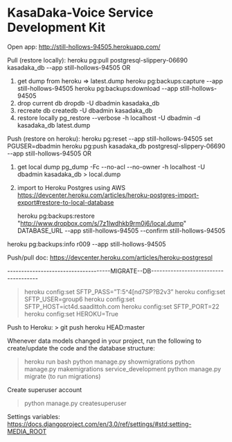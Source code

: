 # KasaDaka-Voice Service Development Kit
Open app:
http://still-hollows-94505.herokuapp.com/

Pull (restore locally):
heroku pg:pull postgresql-slippery-06690 kasadaka_db --app still-hollows-94505
OR
1. get dump from heroku => latest.dump
	heroku pg:backups:capture --app still-hollows-94505
	heroku pg:backups:download --app still-hollows-94505
2. drop current db 
	 dropdb -U dbadmin kasadaka_db
3. recreate db
	 createdb -U dbadmin kasadaka_db 
4. restore locally
	pg_restore --verbose -h localhost -U dbadmin -d kasadaka_db latest.dump


Push (restore on heroku):
heroku pg:reset --app still-hollows-94505
set PGUSER=dbadmin 
heroku pg:push kasadaka_db postgresql-slippery-06690 --app still-hollows-94505
OR
1. get local dump
	pg_dump -Fc --no-acl --no-owner -h localhost -U dbadmin kasadaka_db > local.dump
2. import to Heroku Postgres using AWS
	https://devcenter.heroku.com/articles/heroku-postgres-import-export#restore-to-local-database
	
	heroku pg:backups:restore "http://www.dropbox.com/s/7z1lwdhkb9rm0j6/local.dump" DATABASE_URL --app still-hollows-94505 --confirm still-hollows-94505

heroku pg:backups:info r009 --app still-hollows-94505

Push/pull doc:
https://devcenter.heroku.com/articles/heroku-postgresql

-------------------------------------MIGRATE--DB-------------------------------------

> heroku config:set  SFTP_PASS=”T:5^4[nd7SP?B2v3”
> heroku config:set  SFTP_USER=group6
> heroku config:set  SFTP_HOST=ict4d.saadittoh.com
> heroku config:set  SFTP_PORT=22
> heroku config:set  HEROKU=True

Push to Heroku: > git push heroku HEAD:master

Whenever data models changed in your project, run the following to create/update the code and the database structure:
> heroku run bash
> python manage.py showmigrations
> python manage.py makemigrations service_development
> python manage.py migrate (to run migrations)

Create superuser account
> python manage.py createsuperuser

Settings variables:
https://docs.djangoproject.com/en/3.0/ref/settings/#std:setting-MEDIA_ROOT